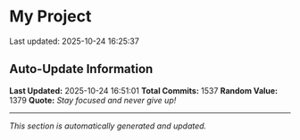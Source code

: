 # My Project


Last updated: 2025-10-24 16:25:37








































































































































































































































































































































































































































































































































































































































































































































































































































































































































































































































































































































































































































































































































































































































































































































































































































































































































































































































































































































































































## Auto-Update Information

**Last Updated:** 2025-10-24 16:51:01
**Total Commits:** 1537
**Random Value:** 1379
**Quote:** _Stay focused and never give up!_

---
_This section is automatically generated and updated._